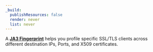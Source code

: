 ```yaml
---
_build:
  publishResources: false
  render: never
  list: never
---
```


A [**JA3 Fingerprint**](https://github.com/salesforce/ja3) helps you profile specific SSL/TLS clients across different destination IPs, Ports, and X509 certificates.